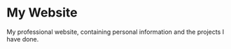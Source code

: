 ﻿# My Website

My professional website, containing personal information and the projects I have done.
